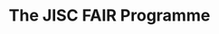 ---
abstract: null
creators:
- Beagrie, Neil
date: null
document_url: https://services.phaidra.univie.ac.at/api/object/o:295025/download
grand_parent: iPRES
institutions: []
keywords:
- beijing
landing_page_url: https://phaidra.univie.ac.at/o:295025
language: eng
layout: publication
license: CC BY-SA 3.0 AT
notes_url: null
parent: iPRES 2004
publication_type: presentation
size: 111193
slides_url: null
source_name: iPRES
stream_url: null
title: The JISC FAIR Programme
year: 2004
---